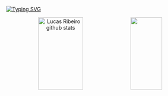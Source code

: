 [![Typing SVG](https://readme-typing-svg.herokuapp.com/?color=009999&size=35&center=true&vCenter=true&width=1000&lines=HELLO,+My+name+is+Lucas+Ribeiro+de+Souza!;I'm+21+years+old;I'm+from+Brazil;I+Graduated+Software+Engineering;Be+Welcome!+:%29)](https://git.io/typing-svg)

<div align="center">  
  <img width="49%" height="195px" src="https://github-readme-stats.vercel.app/api?username=lucassouzs&show_icons=true&count_private=true&hide_border=true&title_color=ffffcc&icon_color=ffffcc&text_color=ffffcc&bg_color=0d1117" alt="Lucas Ribeiro github stats" /> 
  <img width="41%" height="195px" src="https://github-readme-stats.vercel.app/api/top-langs/?username=lucassouzs&layout=compact&hide_border=true&title_color=ffffcc&text_color=ffffcc&bg_color=0d1117" />
</div>
